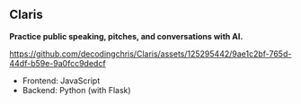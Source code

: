 ## Claris

**Practice public speaking, pitches, and conversations with AI.**

https://github.com/decodingchris/Claris/assets/125295442/9ae1c2bf-765d-44df-b59e-9a0fcc9dedcf

- Frontend: JavaScript
- Backend: Python (with Flask)
